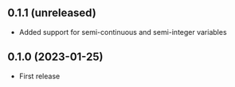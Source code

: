 ## 0.1.1 (unreleased)

- Added support for semi-continuous and semi-integer variables

## 0.1.0 (2023-01-25)

- First release
